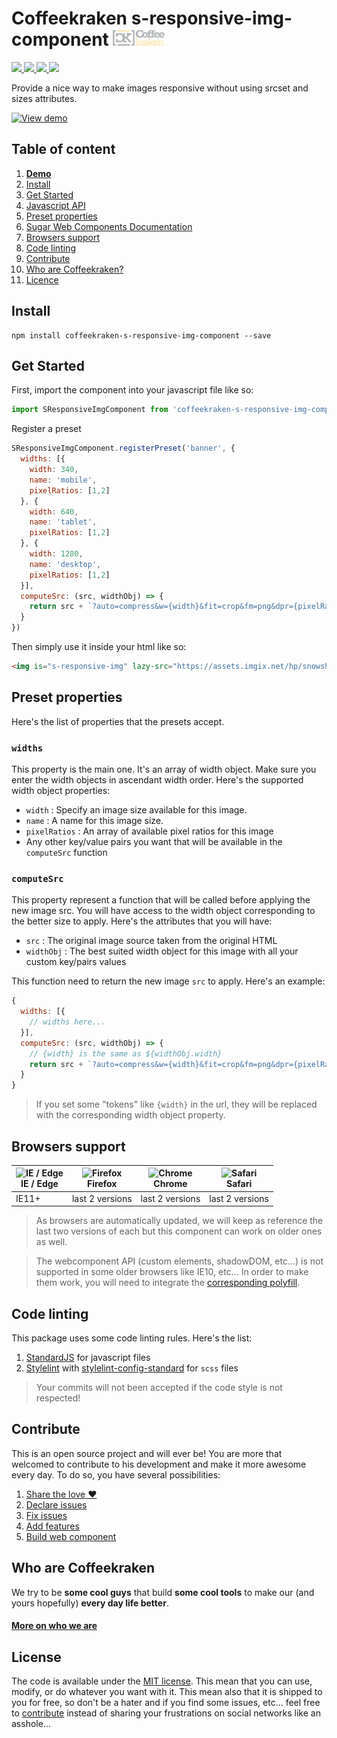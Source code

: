 # Coffeekraken s-responsive-img-component <img src=".resources/coffeekraken-logo.jpg" height="25px" />

<p>
	<!-- <a href="https://travis-ci.org/coffeekraken/s-responsive-img-component">
		<img src="https://img.shields.io/travis/coffeekraken/s-responsive-img-component.svg?style=flat-square" />
	</a> -->
	<a href="https://www.npmjs.com/package/coffeekraken-s-responsive-img-component">
		<img src="https://img.shields.io/npm/v/coffeekraken-s-responsive-img-component.svg?style=flat-square" />
	</a>
	<a href="https://github.com/coffeekraken/s-responsive-img-component/blob/master/LICENSE.txt">
		<img src="https://img.shields.io/npm/l/coffeekraken-s-responsive-img-component.svg?style=flat-square" />
	</a>
	<!-- <a href="https://github.com/coffeekraken/s-responsive-img-component">
		<img src="https://img.shields.io/npm/dt/coffeekraken-s-responsive-img-component.svg?style=flat-square" />
	</a>
	<a href="https://github.com/coffeekraken/s-responsive-img-component">
		<img src="https://img.shields.io/github/forks/coffeekraken/s-responsive-img-component.svg?style=social&label=Fork&style=flat-square" />
	</a>
	<a href="https://github.com/coffeekraken/s-responsive-img-component">
		<img src="https://img.shields.io/github/stars/coffeekraken/s-responsive-img-component.svg?style=social&label=Star&style=flat-square" />
	</a> -->
	<a href="https://twitter.com/coffeekrakenio">
		<img src="https://img.shields.io/twitter/url/http/coffeekrakenio.svg?style=social&style=flat-square" />
	</a>
	<a href="http://coffeekraken.io">
		<img src="https://img.shields.io/twitter/url/http/shields.io.svg?style=flat-square&label=coffeekraken.io&colorB=f2bc2b&style=flat-square" />
	</a>
</p>

Provide a nice way to make images responsive without using srcset and sizes attributes.

[![View demo](http://components.coffeekraken.io/assets/img/view-demo.png)](http://components.coffeekraken.io/app/s-responsive-img-component)

## Table of content

1. **[Demo](http://components.coffeekraken.io/app/s-responsive-img-component)**
2. [Install](#readme-install)
3. [Get Started](#readme-get-started)
4. [Javascript API](doc/js)
5. [Preset properties](#readme-preset-properties)
6. [Sugar Web Components Documentation](https://github.com/coffeekraken/sugar/blob/master/doc/webcomponent.md)
7. [Browsers support](#readme-browsers-support)
8. [Code linting](#readme-code-linting)
9. [Contribute](#readme-contribute)
10. [Who are Coffeekraken?](#readme-who-are-coffeekraken)
11. [Licence](#readme-license)

<a name="readme-install"></a>
## Install

```
npm install coffeekraken-s-responsive-img-component --save
```

<a name="readme-get-started"></a>
## Get Started

First, import the component into your javascript file like so:

```js
import SResponsiveImgComponent from 'coffeekraken-s-responsive-img-component'
```

Register a preset

```js
SResponsiveImgComponent.registerPreset('banner', {
  widths: [{
    width: 340,
    name: 'mobile',
    pixelRatios: [1,2]
  }, {
    width: 640,
    name: 'tablet',
    pixelRatios: [1,2]
  }, {
    width: 1280,
    name: 'desktop',
    pixelRatios: [1,2]
  }],
  computeSrc: (src, widthObj) => {
    return src + `?auto=compress&w={width}&fit=crop&fm=png&dpr={pixelRatio}`
  }
})
```

Then simply use it inside your html like so:

```html
<img is="s-responsive-img" lazy-src="https://assets.imgix.net/hp/snowshoe.jpg" preset="banner" />
```

<a id="readme-preset-properties"></a>
## Preset properties

Here's the list of properties that the presets accept.

### `widths`

This property is the main one. It's an array of width object. Make sure you enter the width objects in ascendant width order. Here's the supported width object properties:

- `width` : Specify an image size available for this image.
- `name` : A name for this image size.
- `pixelRatios` : An array of available pixel ratios for this image
- Any other key/value pairs you want that will be available in the `computeSrc` function

### `computeSrc`

This property represent a function that will be called before applying the new image src. You will have access to the width object corresponding to the better size to apply. Here's the attributes that you will have:

- `src` : The original image source taken from the original HTML
- `widthObj` : The best suited width object for this image with all your custom key/pairs values

This function need to return the new image `src` to apply. Here's an example:

```js
{
  widths: [{
    // widths here...
  }],
  computeSrc: (src, widthObj) => {
    // {width} is the same as ${widthObj.width}
    return src + `?auto=compress&w={width}&fit=crop&fm=png&dpr={pixelRatio}`
  }
}
```

> If you set some "tokens" like `{width}` in the url, they will be replaced with the corresponding width object property.

<a id="readme-browsers-support"></a>
## Browsers support

| <img src="https://raw.githubusercontent.com/godban/browsers-support-badges/master/src/images/edge.png" alt="IE / Edge" width="16px" height="16px" /></br>IE / Edge | <img src="https://raw.githubusercontent.com/godban/browsers-support-badges/master/src/images/firefox.png" alt="Firefox" width="16px" height="16px" /></br>Firefox | <img src="https://raw.githubusercontent.com/godban/browsers-support-badges/master/src/images/chrome.png" alt="Chrome" width="16px" height="16px" /></br>Chrome | <img src="https://raw.githubusercontent.com/godban/browsers-support-badges/master/src/images/safari.png" alt="Safari" width="16px" height="16px" /></br>Safari |
| --------- | --------- | --------- | --------- |
| IE11+ | last 2 versions| last 2 versions| last 2 versions

> As browsers are automatically updated, we will keep as reference the last two versions of each but this component can work on older ones as well.

> The webcomponent API (custom elements, shadowDOM, etc...) is not supported in some older browsers like IE10, etc... In order to make them work, you will need to integrate the [corresponding polyfill](https://www.webcomponents.org/polyfills).

<a id="readme-code-linting"></a>
##  Code linting

This package uses some code linting rules. Here's the list:

1. [StandardJS](https://standardjs.com/) for javascript files
2. [Stylelint](https://github.com/stylelint/stylelint) with [stylelint-config-standard](https://github.com/stylelint/stylelint-config-standard) for `scss` files

> Your commits will not been accepted if the code style is not respected!

<a id="readme-contribute"></a>
## Contribute

This is an open source project and will ever be! You are more that welcomed to contribute to his development and make it more awesome every day.
To do so, you have several possibilities:

1. [Share the love ❤️](https://github.com/Coffeekraken/coffeekraken/blob/master/contribute.md#contribute-share-the-love)
2. [Declare issues](https://github.com/Coffeekraken/coffeekraken/blob/master/contribute.md#contribute-declare-issues)
3. [Fix issues](https://github.com/Coffeekraken/coffeekraken/blob/master/contribute.md#contribute-fix-issues)
4. [Add features](https://github.com/Coffeekraken/coffeekraken/blob/master/contribute.md#contribute-add-features)
5. [Build web component](https://github.com/Coffeekraken/coffeekraken/blob/master/contribute.md#contribute-build-web-component)

<a id="readme-who-are-coffeekraken"></a>
## Who are Coffeekraken

We try to be **some cool guys** that build **some cool tools** to make our (and yours hopefully) **every day life better**.  

#### [More on who we are](https://github.com/Coffeekraken/coffeekraken/blob/master/who-are-we.md)

<a id="readme-license"></a>
## License

The code is available under the [MIT license](LICENSE.txt). This mean that you can use, modify, or do whatever you want with it. This mean also that it is shipped to you for free, so don't be a hater and if you find some issues, etc... feel free to [contribute](https://github.com/Coffeekraken/coffeekraken/blob/master/contribute.md) instead of sharing your frustrations on social networks like an asshole...
